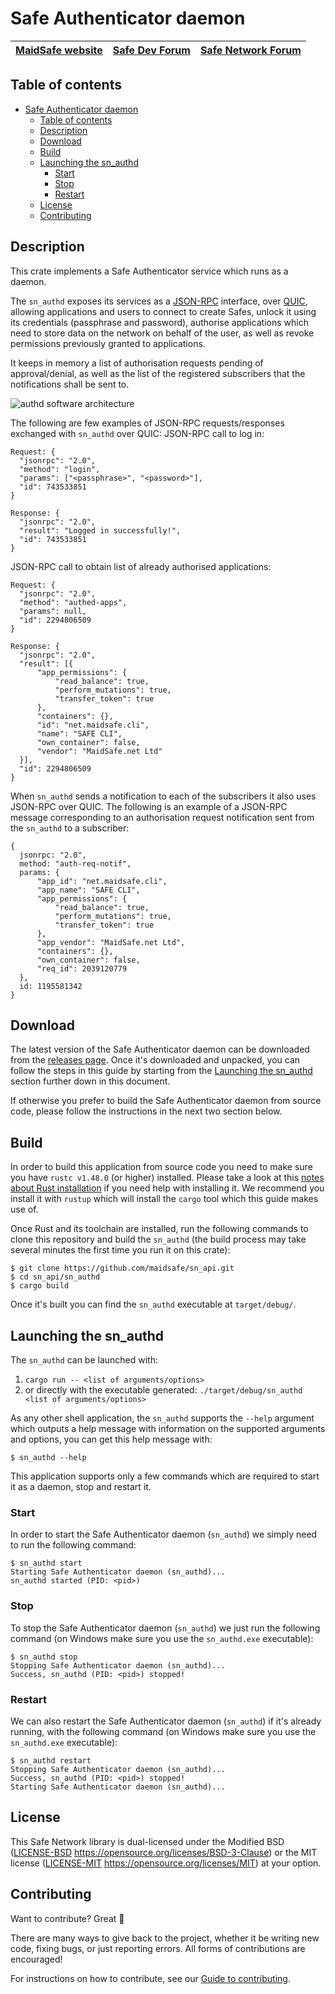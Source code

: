 # Safe Authenticator daemon

| [MaidSafe website](https://maidsafe.net) | [Safe Dev Forum](https://forum.safedev.org) | [Safe Network Forum](https://safenetforum.org) |
|:----------------------------------------:|:-------------------------------------------:|:----------------------------------------------:|

## Table of contents

- [Safe Authenticator daemon](#safe-authenticator-daemon)
  - [Table of contents](#table-of-contents)
  - [Description](#description)
  - [Download](#download)
  - [Build](#build)
  - [Launching the sn_authd](#launching-the-sn_authd)
    - [Start](#start)
    - [Stop](#stop)
    - [Restart](#restart)
  - [License](#license)
  - [Contributing](#contributing)

## Description

This crate implements a Safe Authenticator service which runs as a daemon.

The `sn_authd` exposes its services as a [JSON-RPC](https://www.jsonrpc.org/) interface, over [QUIC](https://en.wikipedia.org/wiki/QUIC), allowing applications and users to connect to create Safes, unlock it using its credentials (passphrase and password), authorise applications which need to store data on the network on behalf of the user, as well as revoke permissions previously granted to applications.

It keeps in memory a list of authorisation requests pending of approval/denial, as well as the list of the registered subscribers that the notifications shall be sent to.

![authd software architecture](/misc/authd-software.png)

The following are few examples of JSON-RPC requests/responses exchanged with `sn_authd` over QUIC:
JSON-RPC call to log in:
```
Request: {
  "jsonrpc": "2.0",
  "method": "login",
  "params": ["<passphrase>", "<password>"],
  "id": 743533851
}

Response: {
  "jsonrpc": "2.0",
  "result": "Logged in successfully!",
  "id": 743533851
}
```

JSON-RPC call to obtain list of already authorised applications:
```
Request: {
  "jsonrpc": "2.0",
  "method": "authed-apps",
  "params": null,
  "id": 2294806509
}

Response: {
  "jsonrpc": "2.0",
  "result": [{
      "app_permissions": {
          "read_balance": true,
          "perform_mutations": true,
          "transfer_token": true
      },
      "containers": {},
      "id": "net.maidsafe.cli",
      "name": "SAFE CLI",
      "own_container": false,
      "vendor": "MaidSafe.net Ltd"
  }],
  "id": 2294806509
}
```

When `sn_authd` sends a notification to each of the subscribers it also uses JSON-RPC over QUIC. The following is an example of a JSON-RPC message corresponding to an authorisation request notification sent from the `sn_authd` to a subscriber:
```
{
  jsonrpc: "2.0",
  method: "auth-req-notif",
  params: {
      "app_id": "net.maidsafe.cli",
      "app_name": "SAFE CLI",
      "app_permissions": {
          "read_balance": true,
          "perform_mutations": true,
          "transfer_token": true
      },
      "app_vendor": "MaidSafe.net Ltd",
      "containers": {},
      "own_container": false,
      "req_id": 2039120779
  },
  id: 1195581342
}
```

## Download

The latest version of the Safe Authenticator daemon can be downloaded from the [releases page](https://github.com/maidsafe/sn_api/releases/latest). Once it's downloaded and unpacked, you can follow the steps in this guide by starting from the [Launching the sn_authd](#launching-the-sn_authd) section further down in this document.

If otherwise you prefer to build the Safe Authenticator daemon from source code, please follow the instructions in the next two section below.

## Build

In order to build this application from source code you need to make sure you have `rustc v1.48.0` (or higher) installed. Please take a look at this [notes about Rust installation](https://www.rust-lang.org/tools/install) if you need help with installing it. We recommend you install it with `rustup` which will install the `cargo` tool which this guide makes use of.

Once Rust and its toolchain are installed, run the following commands to clone this repository and build the `sn_authd` (the build process may take several minutes the first time you run it on this crate):
```shell
$ git clone https://github.com/maidsafe/sn_api.git
$ cd sn_api/sn_authd
$ cargo build
```

Once it's built you can find the `sn_authd` executable at `target/debug/`.

## Launching the sn_authd

The `sn_authd` can be launched with:
1. `cargo run -- <list of arguments/options>`
2. or directly with the executable generated: `./target/debug/sn_authd <list of arguments/options>`

As any other shell application, the `sn_authd` supports the `--help` argument which outputs a help message with information on the supported arguments and options, you can get this help message with:
```
$ sn_authd --help
```

This application supports only a few commands which are required to start it as a daemon, stop and restart it.

### Start

In order to start the Safe Authenticator daemon (`sn_authd`) we simply need to run the following command:
```shell
$ sn_authd start
Starting Safe Authenticator daemon (sn_authd)...
sn_authd started (PID: <pid>)
```

### Stop

To stop the Safe Authenticator daemon (`sn_authd`) we just run the following command (on Windows make sure you use the `sn_authd.exe` executable):
```shell
$ sn_authd stop
Stopping Safe Authenticator daemon (sn_authd)...
Success, sn_authd (PID: <pid>) stopped!
```

### Restart

We can also restart the Safe Authenticator daemon (`sn_authd`) if it's already running, with the following command (on Windows make sure you use the `sn_authd.exe` executable):
```shell
$ sn_authd restart
Stopping Safe Authenticator daemon (sn_authd)...
Success, sn_authd (PID: <pid>) stopped!
Starting Safe Authenticator daemon (sn_authd)...
```

## License
This Safe Network library is dual-licensed under the Modified BSD ([LICENSE-BSD](LICENSE-BSD) https://opensource.org/licenses/BSD-3-Clause) or the MIT license ([LICENSE-MIT](LICENSE-MIT) https://opensource.org/licenses/MIT) at your option.

## Contributing

Want to contribute? Great :tada:

There are many ways to give back to the project, whether it be writing new code, fixing bugs, or just reporting errors. All forms of contributions are encouraged!

For instructions on how to contribute, see our [Guide to contributing](https://github.com/maidsafe/QA/blob/master/CONTRIBUTING.md).
